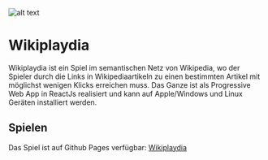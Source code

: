 ![alt text](/public/logo192.png "Wikipladia logo")
# Wikiplaydia
Wikiplaydia ist ein Spiel im semantischen Netz von Wikipedia, 
wo der Spieler durch die Links in Wikipediaartikeln zu einen bestimmten Artikel mit möglichst wenigen Klicks erreichen muss. 
Das Ganze ist als Progressive Web App in ReactJs realisiert und kann auf Apple/Windows und Linux Geräten installiert werden.
## Spielen
Das Spiel ist auf Github Pages verfügbar: [Wikiplaydia](https://beneluwi.github.io/wikiplaydia/index.html)
